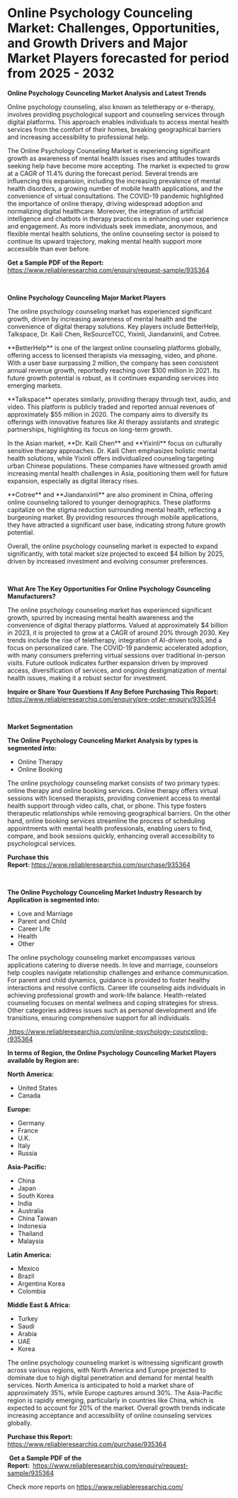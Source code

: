 <p><h1>Online Psychology Counceling Market: Challenges, Opportunities, and Growth Drivers and Major Market Players forecasted for period from 2025 - 2032</h1></p><p><strong>Online Psychology Counceling Market Analysis and Latest Trends</strong></p>
<p><p>Online psychology counseling, also known as teletherapy or e-therapy, involves providing psychological support and counseling services through digital platforms. This approach enables individuals to access mental health services from the comfort of their homes, breaking geographical barriers and increasing accessibility to professional help.</p><p>The Online Psychology Counseling Market is experiencing significant growth as awareness of mental health issues rises and attitudes towards seeking help have become more accepting. The market is expected to grow at a CAGR of 11.4% during the forecast period. Several trends are influencing this expansion, including the increasing prevalence of mental health disorders, a growing number of mobile health applications, and the convenience of virtual consultations. The COVID-19 pandemic highlighted the importance of online therapy, driving widespread adoption and normalizing digital healthcare. Moreover, the integration of artificial intelligence and chatbots in therapy practices is enhancing user experience and engagement. As more individuals seek immediate, anonymous, and flexible mental health solutions, the online counseling sector is poised to continue its upward trajectory, making mental health support more accessible than ever before.</p></p>
<p><strong>Get a Sample PDF of the Report:&nbsp;</strong> <a href="https://www.reliableresearchiq.com/enquiry/request-sample/935364?utm_campaign=3080&utm_medium=2&utm_source=Github&utm_content=ia&utm_term=07032025&utm_id=online-psychology-counceling">https://www.reliableresearchiq.com/enquiry/request-sample/935364</a></p>
<p>&nbsp;</p>
<p><strong>Online Psychology Counceling Major Market Players</strong></p>
<p><p>The online psychology counseling market has experienced significant growth, driven by increasing awareness of mental health and the convenience of digital therapy solutions. Key players include BetterHelp, Talkspace, Dr. Kaili Chen, ReSourceTCC, Yixinli, Jiandanxinli, and Cotree.</p><p>**BetterHelp** is one of the largest online counseling platforms globally, offering access to licensed therapists via messaging, video, and phone. With a user base surpassing 2 million, the company has seen consistent annual revenue growth, reportedly reaching over $100 million in 2021. Its future growth potential is robust, as it continues expanding services into emerging markets.</p><p>**Talkspace** operates similarly, providing therapy through text, audio, and video. This platform is publicly traded and reported annual revenues of approximately $55 million in 2020. The company aims to diversify its offerings with innovative features like AI therapy assistants and strategic partnerships, highlighting its focus on long-term growth.</p><p>In the Asian market, **Dr. Kaili Chen** and **Yixinli** focus on culturally sensitive therapy approaches. Dr. Kaili Chen emphasizes holistic mental health solutions, while Yixinli offers individualized counseling targeting urban Chinese populations. These companies have witnessed growth amid increasing mental health challenges in Asia, positioning them well for future expansion, especially as digital literacy rises.</p><p>**Cotree** and **Jiandanxinli** are also prominent in China, offering online counseling tailored to younger demographics. These platforms capitalize on the stigma reduction surrounding mental health, reflecting a burgeoning market. By providing resources through mobile applications, they have attracted a significant user base, indicating strong future growth potential.</p><p>Overall, the online psychology counseling market is expected to expand significantly, with total market size projected to exceed $4 billion by 2025, driven by increased investment and evolving consumer preferences.</p></p>
<p>&nbsp;</p>
<p><strong>What Are The Key Opportunities For Online Psychology Counceling Manufacturers?</strong></p>
<p><p>The online psychology counseling market has experienced significant growth, spurred by increasing mental health awareness and the convenience of digital therapy platforms. Valued at approximately $4 billion in 2023, it is projected to grow at a CAGR of around 20% through 2030. Key trends include the rise of teletherapy, integration of AI-driven tools, and a focus on personalized care. The COVID-19 pandemic accelerated adoption, with many consumers preferring virtual sessions over traditional in-person visits. Future outlook indicates further expansion driven by improved access, diversification of services, and ongoing destigmatization of mental health issues, making it a robust sector for investment.</p></p>
<p><strong>Inquire or Share Your Questions If Any Before Purchasing This Report:</strong> <a href="https://www.reliableresearchiq.com/enquiry/pre-order-enquiry/935364?utm_campaign=3080&utm_medium=2&utm_source=Github&utm_content=ia&utm_term=07032025&utm_id=online-psychology-counceling">https://www.reliableresearchiq.com/enquiry/pre-order-enquiry/935364</a></p>
<p>&nbsp;</p>
<p><strong>Market Segmentation</strong></p>
<p><strong>The Online Psychology Counceling Market Analysis by types is segmented into:</strong></p>
<p><ul><li>Online Therapy</li><li>Online Booking</li></ul></p>
<p><p>The online psychology counseling market consists of two primary types: online therapy and online booking services. Online therapy offers virtual sessions with licensed therapists, providing convenient access to mental health support through video calls, chat, or phone. This type fosters therapeutic relationships while removing geographical barriers. On the other hand, online booking services streamline the process of scheduling appointments with mental health professionals, enabling users to find, compare, and book sessions quickly, enhancing overall accessibility to psychological services.</p></p>
<p><strong>Purchase this Report:&nbsp;</strong><a href="https://www.reliableresearchiq.com/purchase/935364?utm_campaign=3080&utm_medium=2&utm_source=Github&utm_content=ia&utm_term=07032025&utm_id=online-psychology-counceling">https://www.reliableresearchiq.com/purchase/935364</a></p>
<p>&nbsp;</p>
<p><strong>The Online Psychology Counceling Market Industry Research by Application is segmented into:</strong></p>
<p><ul><li>Love and Marriage</li><li>Parent and Child</li><li>Career Life</li><li>Health</li><li>Other</li></ul></p>
<p><p>The online psychology counseling market encompasses various applications catering to diverse needs. In love and marriage, counselors help couples navigate relationship challenges and enhance communication. For parent and child dynamics, guidance is provided to foster healthy interactions and resolve conflicts. Career life counseling aids individuals in achieving professional growth and work-life balance. Health-related counseling focuses on mental wellness and coping strategies for stress. Other categories address issues such as personal development and life transitions, ensuring comprehensive support for all individuals.</p></p>
<p><a href="https://www.reliableresearchiq.com/online-psychology-counceling-r935364?utm_campaign=3080&utm_medium=2&utm_source=Github&utm_content=ia&utm_term=07032025&utm_id=online-psychology-counceling">&nbsp;https://www.reliableresearchiq.com/online-psychology-counceling-r935364</a></p>
<p><strong>In terms of Region, the Online Psychology Counceling Market Players available by Region are:</strong></p>
<p>
    <p> <strong> North America: </strong>
        <ul>
            <li>United States</li>
            <li>Canada</li>
        </ul>
        </p> 
    <p> <strong> Europe: </strong>
        <ul>
            <li>Germany</li>
            <li>France</li>
            <li>U.K.</li>
            <li>Italy</li>
            <li>Russia</li>
        </ul>
        </p> 
    <p> <strong> Asia-Pacific: </strong>
        <ul>
            <li>China</li>
            <li>Japan</li>
            <li>South Korea</li>
            <li>India</li>
            <li>Australia</li>
            <li>China Taiwan</li>
            <li>Indonesia</li>
            <li>Thailand</li>
            <li>Malaysia</li>
        </ul>
        </p> 
    <p> <strong> Latin America: </strong>
        <ul>
            <li>Mexico</li>
            <li>Brazil</li>
            <li>Argentina Korea</li>
            <li>Colombia</li>
        </ul>
        </p> 
    <p> <strong> Middle East & Africa: </strong>
        <ul>
            <li>Turkey</li>
            <li>Saudi</li>
            <li>Arabia</li>
            <li>UAE</li>
            <li>Korea</li>
        </ul>
    </p>
    </p>
<p><p>The online psychology counseling market is witnessing significant growth across various regions, with North America and Europe projected to dominate due to high digital penetration and demand for mental health services. North America is anticipated to hold a market share of approximately 35%, while Europe captures around 30%. The Asia-Pacific region is rapidly emerging, particularly in countries like China, which is expected to account for 20% of the market. Overall growth trends indicate increasing acceptance and accessibility of online counseling services globally.</p></p>
<p><strong>Purchase this Report: </strong><a href="https://www.reliableresearchiq.com/purchase/935364?utm_campaign=3080&utm_medium=2&utm_source=Github&utm_content=ia&utm_term=07032025&utm_id=online-psychology-counceling">https://www.reliableresearchiq.com/purchase/935364</a></p>
<p>&nbsp;<strong>Get a Sample PDF of the Report:&nbsp;&nbsp;</strong><a href="https://www.reliableresearchiq.com/enquiry/request-sample/935364?utm_campaign=3080&utm_medium=2&utm_source=Github&utm_content=ia&utm_term=07032025&utm_id=online-psychology-counceling">https://www.reliableresearchiq.com/enquiry/request-sample/935364</a></p>
<p><strong></strong></p>
<p>Check more reports on <a href="https://www.reliableresearchiq.com/?utm_campaign=3080&utm_medium=2&utm_source=Github&utm_content=ia&utm_term=07032025&utm_id=online-psychology-counceling">https://www.reliableresearchiq.com/</a></p>